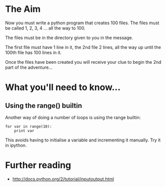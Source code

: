 # The Aim

Now you must write a python program that creates 100 files. The files must be called 1, 2, 3, 4 ... all the way to 100.

The files must be in the directory given to you in the message.

The first file must have 1 line in it, the 2nd file 2 lines, all the way up until the 100th file has 100 lines in it.

Once the files have been created you will receive your clue to begin the 2nd part of the adventure...

# What you'll need to know...

## Using the range() builtin

Another way of doing a number of loops is using the range builtin:

    for var in range(10):
        print var

This avoids having to initialise a variable and incrementing it manually. Try it in ipython.

# Further reading

* http://docs.python.org/2/tutorial/inputoutput.html
